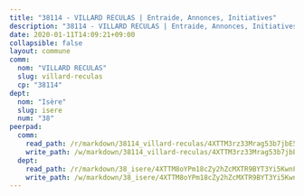 ```yaml
---
title: "38114 - VILLARD RECULAS | Entraide, Annonces, Initiatives"
description: "38114 - VILLARD RECULAS | Entraide, Annonces, Initiatives"
date: 2020-01-11T14:09:21+09:00
collapsible: false
layout: commune
comm:
  nom: "VILLARD RECULAS"
  slug: villard-reculas
  cp: "38114"
dept:
  nom: "Isère"
  slug: isere
  num: "38"
peerpad:
  comm:
    read_path: /r/markdown/38114_villard-reculas/4XTTM3rz33Mrag53b7jbE5R6PqnRFKn8EoPss4Xb4WKTp1LG7
    write_path: /w/markdown/38114_villard-reculas/4XTTM3rz33Mrag53b7jbE5R6PqnRFKn8EoPss4Xb4WKTp1LG7-K3TgThvJR5jqnX8vB5Qjso6uyBVeR8QBE7FUzUken9z2p9kikSDjPWBzkTSKRToyaQ853yovTQhAbftj8shRkQ1ghrJuP2d3D4ZBCKGpF2D4RmfeXJcSbRhc3KT3GzQaMZiKCwhh
  dept:
    read_path: /r/markdown/38_isere/4XTTM8oYPm18cZy2hZcMXTR9BYT3Yi5KwnFvpXu1TXaRq7Q3V
    write_path: /w/markdown/38_isere/4XTTM8oYPm18cZy2hZcMXTR9BYT3Yi5KwnFvpXu1TXaRq7Q3V-K3TgUoSzs2JpJwfbzBvgU8N95mHo7JXz7NbEctNRM3EDb2iYHA4maKm3pRQwmboULLPnLFTEhRgTawPTWpmxTxKbTwDgAEzA9tUHjpudQTWdKWfdVSegAo77eCwhXTaVG7AyUZEs
---
```


